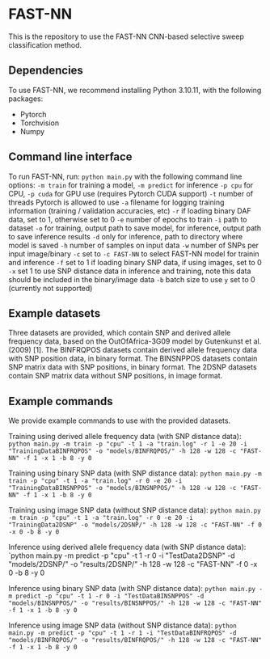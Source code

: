 # FAST-NN
This is the repository to use the FAST-NN CNN-based selective sweep classification method.

## Dependencies
To use FAST-NN, we recommend installing Python 3.10.11, with the following packages:
- Pytorch
- Torchvision
- Numpy

## Command line interface
To run FAST-NN, run:
`python main.py` with the following command line options:
`-m train` for training a model, `-m predict` for inference
`-p cpu` for CPU, `-p cuda` for GPU use (requires Pytorch CUDA support)
`-t` number of threads Pytorch is allowed to use
`-a` filename for logging training information (training / validation accuracies, etc)
`-r` if loading binary DAF data, set to 1, otherwise set to 0
`-e` number of epochs to train
`-i` path to dataset
`-o` for training, output path to save model, for inference, output path to save inference results
`-d` only for inference, path to directory where model is saved
`-h` number of samples on input data
`-w` number of SNPs per input image/binary
`-c` set to `-c FAST-NN` to select FAST-NN model for trainin and inference
`-f` set to 1 if loading binary SNP data, if using images, set to 0
`-x` set 1 to use SNP distance data in inference and training, note this data should be included in the binary/image data
`-b` batch size to use
`y` set to 0 (currently not supported)

## Example datasets
Three datasets are provided, which contain SNP and derived allele frequency data, based on the OutOfAfrica-3G09 model by Gutenkunst et al. (2009) [1].
The BINFRQPOS datasets contain derived allele frequency data with SNP position data, in binary format. The BINSNPPOS datasets contain SNP matrix data with SNP positions, in binary format. The 2DSNP datasets contain SNP matrix data without SNP positions, in image format.

## Example commands
We provide example commands to use with the provided datasets.

Training using derived allele frequency data (with SNP distance data):
`python main.py -m train -p "cpu" -t 1 -a "train.log" -r 1 -e 20 -i "TrainingDataBINFRQPOS" -o "models/BINFRQPOS/" -h 128 -w 128 -c "FAST-NN" -f 1 -x 1
 -b 8 -y 0`

Training using binary SNP data (with SNP distance data):
`python main.py -m train -p "cpu" -t 1 -a "train.log" -r 0 -e 20 -i "TrainingDataBINSNPPOS" -o "models/BINSNPPOS/" -h 128 -w 128 -c "FAST-NN" -f 1 -x 1
 -b 8 -y 0`

Training using image SNP data (without SNP distance data):
`python main.py -m train -p "cpu" -t 1 -a "train.log" -r 0 -e 20 -i "TrainingData2DSNP" -o "models/2DSNP/" -h 128 -w 128 -c "FAST-NN" -f 0 -x 0 -b 8 -y
 0`


Inference using derived allele frequency data (with SNP distance data):
`python main.py -m predict -p "cpu" -t 1 -r 0 -i "TestData2DSNP" -d "models/2DSNP/" -o "results/2DSNP/" -h 128 -w 128 -c "FAST-NN" -f 0 -x 0 -b 8 -y 0

Inference using binary SNP data (with SNP distance data):
`python main.py -m predict -p "cpu" -t 1 -r 0 -i "TestDataBINSNPPOS" -d "models/BINSNPPOS/" -o "results/BINSNPPOS/" -h 128 -w 128 -c "FAST-NN" -f 1 -x
1 -b 8 -y 0`

Inference using image SNP data (without SNP distance data):
`python main.py -m predict -p "cpu" -t 1 -r 1 -i "TestDataBINFRQPOS" -d "models/BINFRQPOS/" -o "results/BINFRQPOS/" -h 128 -w 128 -c "FAST-NN" -f 1 -x 1 -b 8 -y 0`

[^1]: Gutenkunst, R. N., Hernandez, R. D., Williamson, S. H., & Bustamante, C. D. (2009).
Inferring the joint demographic history of multiple populations from multidimensional SNP frequency data.
PLoS genetics, 5(10), e1000695. https://doi.org/10.1371/journal.pgen.1000695

